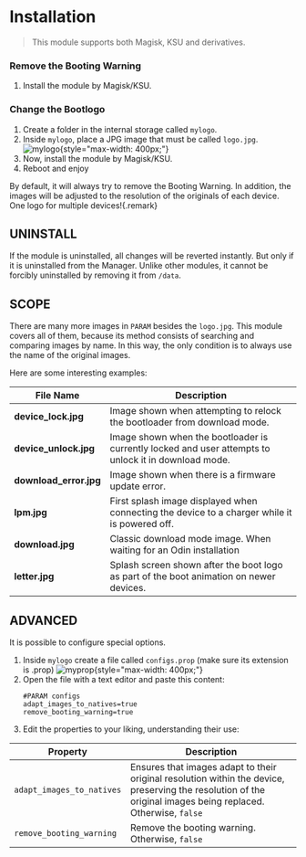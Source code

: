 # Installation
> This module supports both Magisk, KSU and derivatives.

### Remove the Booting Warning
1. Install the module by Magisk/KSU.
### Change the Bootlogo
1. Create a folder in the internal storage called ``mylogo``.
3. Inside ``mylogo``, place a JPG image that must be called ``logo.jpg``.
   ![mylogo](https://i.ibb.co/wpg9n1z/image.png){style="max-width: 400px;"}
4. Now, install the module by Magisk/KSU.
5. Reboot and enjoy

By default, it will always try to remove the Booting Warning. In addition, the images will be adjusted to the resolution of the originals of each device. One logo for multiple devices!{.remark}

## UNINSTALL
If the module is uninstalled, all changes will be reverted instantly. But only if it is uninstalled from the Manager. Unlike other modules, it cannot be forcibly uninstalled by removing it from ``/data``.

## SCOPE
There are many more images in ``PARAM`` besides the ``logo.jpg``. This module covers all of them, because its method consists of searching and comparing images by name. In this way, the only condition is to always use the name of the original images.

Here are some interesting examples:

| **File Name**            | **Description**                                                                 |
|--------------------------|---------------------------------------------------------------------------------|
| **device_lock.jpg**       | Image shown when attempting to relock the bootloader from download mode.        |
| **device_unlock.jpg**     | Image shown when the bootloader is currently locked and user attempts to unlock it in download mode. |
| **download_error.jpg**    | Image shown when there is a firmware update error.                              |
| **lpm.jpg**               | First splash image displayed when connecting the device to a charger while it is powered off. |
| **download.jpg**          | Classic download mode image. When waiting for an Odin installation |
| **letter.jpg**            | Splash screen shown after the boot logo as part of the boot animation on newer devices. |


## ADVANCED
It is possible to configure special options.


1. Inside ``mylogo`` create a file called ``configs.prop`` (make sure its extension is .prop)
   ![myprop](https://i.ibb.co/Dg8Mwr9/image.png){style="max-width: 400px;"}
2. Open the file with a text editor and paste this content:
   ```
   #PARAM configs
   adapt_images_to_natives=true
   remove_booting_warning=true
   ```
3. Edit the properties to your liking, understanding their use:

| **Property**                    | **Description**                                                                 |
|-----------------------------|-----------------------------------------------------------------------------|
| `adapt_images_to_natives`    | Ensures that images adapt to their original resolution within the device, preserving the resolution of the original images being replaced. Otherwise, ``false`` |
| `remove_booting_warning`     | Remove the booting warning. Otherwise, ``false``                       |
